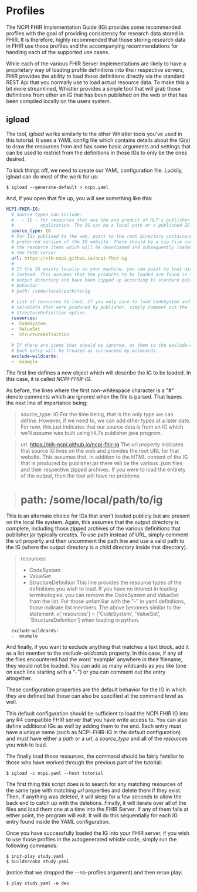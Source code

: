 # Profiles
The NCPI FHIR Implementation Guide (IG) provides some recommended profiles with the goal of providing consistency for research data stored in FHIR. It is therefore, highly recommended that those storing research data in FHIR use those profiles and the accompanying recommendations for handling each of the supported use cases. 

While each of the various FHIR Server implementations are likely to have a proprietary way of loading profile definitions into their respective servers, FHIR provides the ability to load those definitions directly via the standard REST Api that you normally use to load actual resource data. To make this a bit more streamlined, Whistler provides a simple tool that will grab those definitions from ether an IG that has been published on the web or that has been compiled locally on the users system. 

## igload 
The tool, *igload* works similarly to the other Whistler tools you've used in this tutorial. It uses a YAML config file which contains details about the IG(s) to draw the resources from and has some basic arguments and settings that can be used to restrict from the definitions in those IGs to only be the ones desired. 

To kick things off, we need to create our YAML configuration file. Luckily, igload can do most of the work for us: 
```
$ igload --generate-default > ncpi.yaml
```

And, if you open that file up, you will see something like this:
```ncpi.yaml
NCPI-FHIR-IG:
  # Source types can include:
  #   - IG - for resources that are the end product of HL7's publisher.jar
  #          application. The IG can be a local path or a published IG
  source_type: IG
  # For IGs publised to the web, point to the root directory containing the
  # preferred version of the IG website. There should be a zip file containing
  # the resource items which will be downloaded and subsequently loaded into
  # the FHIR server
  url: https://nih-ncpi.github.io/ncpi-fhir-ig
  #
  # If the IG exists locally on your machine, you can point to that directory
  # instead. This assumes that the products to be loaded are found in the
  # output directory and have been zipped up according to standard publisher
  # behavior
  # path: /some/local/path/to/ig

  # List of resources to load. If you only care to load CodeSystem and
  # ValueSets that were produced by publisher, simply comment out the
  # StructureDefinition option.
  resources:
  -  CodeSystem
  -  ValueSet
  -  StructureDefinition

  # If there are items that should be ignored, at them to the exclude-wildcards
  # Each entry will be treated as surrounded by wildcards.
  exclude-wildcards:
  -  example
```
The first line defines a new object which will describe the IG to be loaded. In this case, it is called *NCPI-FHIR-IG*. 

As before, the lines where the first non-whitespace character is a "#" denote comments which are ignored when the file is parsed. That leaves the next line of importance being: 
>   source_type: IG
For the time being, that is the only type we can define. However, if we need to, we can add other types at a later date. For now, this just indicates that our source data is from an IG which we'll assume was built using HL7s publisher java program. 

>   url: https://nih-ncpi.github.io/ncpi-fhir-ig
The url property indicates that source IG lives on the web and provides the root URL for that website. This assumes that, in addition to the HTML content of the IG that is produced by publisher.jar there will be the various .json files and their respective zipped archives. If you were to load the entirety of the *output*, then the tool will have no problems. 

>  # path: /some/local/path/to/ig
This is an alternate choice for IGs that aren't loaded publicly but are present on the local file system. Again, this assumes that the output directory is complete, including those zipped archives of the various definitions that publisher.jar typically creates. To use path instead of URL, simply comment the url property and then uncomment the path line and use a valid path to the IG (where the output directory is a child directory inside that directory). 

>  resources:
>  -  CodeSystem
>  -  ValueSet
>  -  StructureDefinition
This line provides the resource types of the definitions you wish to load. If you have no interest in loading terminologies, you can remove the CodeSystem and ValueSet from the list. For those unfamiliar with the "-" in yaml definitions, those indicate list members. The above becomes similar to the statement: x['resources'] = ['CodeSystem', 'ValueSet', 'StructureDefinition'] when loading in python. 

```
  exclude-wildcards:
  -  example
```
And finally, if you want to exclude anything that matches a text block, add it as a list member to the *exclude-wildcards* property. In this case, if any of the files encountered had the word 'example' anywhere in their filename, they would not be loaded. You can add as many wildcards as you like (one on each line starting with a "-") or you can comment out the entry altogether. 

These configuration properties are the default behavior for the IG in which they are defined but those can also be specified at the command level as well.

This default configuration should be sufficient to load the NCPI FHIR IG into any R4 compatible FHIR server that you have write access to. You can also define additional IGs as well by adding them to the end. Each entry must have a unique name (such as NCPI-FHIR-IG in the default configuration) and must have either a *path* or a *url*, a *source_type* and all of the *resources* you wish to load. 

The finally load those resources, the command should be fairly familiar to those who have worked through the previous part of the tutorial: 
```
$ igload -c ncpi.yaml --host tutorial
```

The first thing this script does is to search for any matching resources of the same type with matching *url* properties and delete them if they exist. Then, if anything was deleted, it will sleep for a few seconds to allow the back end to catch up with the deletions. Finally, it will iterate over all of the files and load them one at a time into the FHIR Server. If any of them fails at either point, the program will exit. It will do this sequentially for each IG entry found inside the YAML configuration. 

Once you have successfully loaded the IG into your FHIR server, if you wish to use those profiles in the autogenerated whistle code, simply run the following commands: 

```
$ init-play study.yaml 
$ buildsrcobs study.yaml 
```
(notice that we dropped the --no-profiles argument) and then rerun play: 
```
$ play study.yaml -e dev
```
